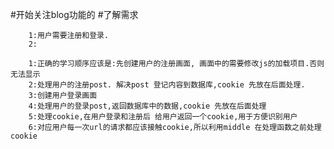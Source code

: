 #开始关注blog功能的
#了解需求
```angular2html
    1:用户需要注册和登录.
    2:
```

```angular2html
    1:正确的学习顺序应该是:先创建用户的注册画面, 画面中的需要修改js的加载项目.否则无法显示
    2:处理用户的注册post. 解决post 登记内容到数据库,cookie 先放在后面处理.
    3:创建用户登录画面
    4:处理用户的登录post,返回数据库中的数据,cookie 先放在后面处理
    5:处理cookie,在用户登录和注册后 给用户返回一个cookie,用于方便识别用户
    6:对应用户每一次url的请求都应该接触cookie,所以利用middle 在处理函数之前处理cookie
```